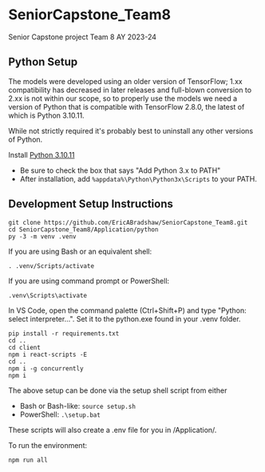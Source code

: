 # SeniorCapstone_Team8

Senior Capstone project Team 8 AY 2023-24

## Python Setup

The models were developed using an older version of TensorFlow; 1.xx compatibility has decreased in later releases and full-blown conversion to 2.xx is not within our scope, so to properly use the models we need a version of Python that is compatible with TensorFlow 2.8.0, the latest of which is Python 3.10.11.

While not strictly required it's probably best to uninstall any other versions of Python.

Install [Python 3.10.11](https://www.python.org/downloads/release/python-31011/)

- Be sure to check the box that says "Add Python 3.x to PATH"
- After installation, add `%appdata%\Python\Python3x\Scripts` to your PATH.

## Development Setup Instructions

```
git clone https://github.com/EricABradshaw/SeniorCapstone_Team8.git
cd SeniorCapstone_Team8/Application/python
py -3 -m venv .venv
```

If you are using Bash or an equivalent shell:

```
. .venv/Scripts/activate
```

If you are using command prompt or PowerShell:

```
.venv\Scripts\activate
```

In VS Code, open the command palette (Ctrl+Shift+P) and type "Python: select interpreter...". Set it to the python.exe found in your .venv folder.

```
pip install -r requirements.txt
cd ..
cd client
npm i react-scripts -E
cd ..
npm i -g concurrently
npm i
```

The above setup can be done via the setup shell script from either

- Bash or Bash-like:
  `source setup.sh`
- PowerShell:
  `.\setup.bat`

These scripts will also create a .env file for you in /Application/.

To run the environment:

```
npm run all
```
